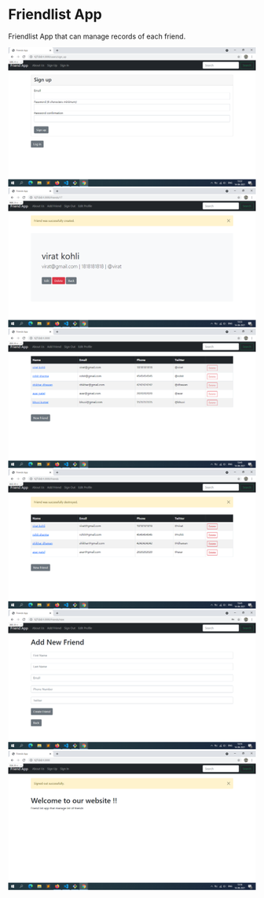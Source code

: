 # Friendlist App

Friendlist App that can manage records of each friend.

![](images/Screenshot%20(1).png)
![](images/Screenshot%20(2).png)
![](images/Screenshot%20(3).png)
![](images/Screenshot%20(4).png)
![](images/Screenshot%20(5).png)
![](images/Screenshot%20(6).png)

